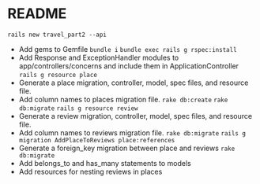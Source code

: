 # README

`rails new travel_part2 --api`
* Add gems to Gemfile
`bundle i`
`bundle exec rails g rspec:install`
* Add Response and ExceptionHandler modules to app/controllers/concerns and include them in ApplicationController
`rails g resource place`
* Generate a place migration, controller, model, spec files, and resource file.
* Add column names to places migration file.
`rake db:create`
`rake db:migrate`
`rails g resource review`
* Generate a review migration, controller, model, spec files, and resource file.
* Add column names to reviews migration file.
`rake db:migrate`
`rails g migration AddPlaceToReviews place:references`
* Generate a foreign_key migration between place and reviews
`rake db:migrate`
* Add belongs_to and has_many statements to models
* Add resources for nesting reviews in places
